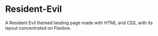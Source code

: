 # Resident-Evil
A Resident Evil themed landing page made with HTML and CSS, with its layout concentrated on Flexbox. 
